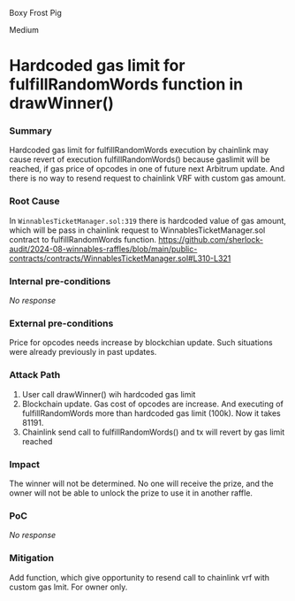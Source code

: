 Boxy Frost Pig

Medium

# Hardcoded gas limit for fulfillRandomWords function in drawWinner()

### Summary

Hardcoded gas limit for fulfillRandomWords execution by chainlink may cause revert of execution fulfillRandomWords() because gaslimit will be reached, if gas price of opcodes in one of future next Arbitrum update. And there is no way to resend request to chainlink VRF with custom gas amount.

### Root Cause

In `WinnablesTicketManager.sol:319` there is hardcoded value of gas amount, which will be pass in chainlink request to WinnablesTicketManager.sol contract to fulfillRandomWords function.  https://github.com/sherlock-audit/2024-08-winnables-raffles/blob/main/public-contracts/contracts/WinnablesTicketManager.sol#L310-L321

### Internal pre-conditions

_No response_

### External pre-conditions

Price for opcodes needs increase by blockchian update. Such situations were already previously in past updates. 

### Attack Path

1. User call drawWinner() wih hardcoded gas limit
2. Blockchain update. Gas cost of opcodes are increase. And executing of fulfillRandomWords more than hardcoded gas limit (100k). Now it takes 81191.
3. Chainlink send call to fulfillRandomWords() and tx will revert by gas limit reached

### Impact

The winner will not be determined. No one will receive the prize, and the owner will not be able to unlock the prize to use it in another raffle.

### PoC

_No response_

### Mitigation

Add function, which give opportunity to resend call to chainlink vrf with custom gas lmit. For owner only. 